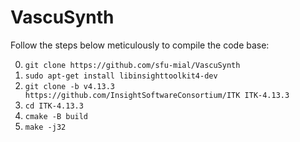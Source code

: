 # VascuSynth

Follow the steps below meticulously to compile the code base:

0. `git clone https://github.com/sfu-mial/VascuSynth`
1. `sudo apt-get install libinsighttoolkit4-dev`
2. `git clone -b v4.13.3 https://github.com/InsightSoftwareConsortium/ITK ITK-4.13.3`
3. `cd ITK-4.13.3`
4. `cmake -B build`
5. `make -j32`
